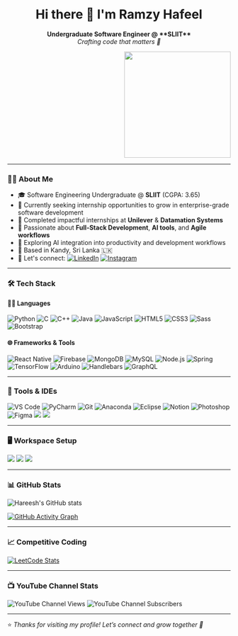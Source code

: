 <h1 align="center">Hi there 👋 I'm Ramzy Hafeel</h1>

<p align="center">
  <b>Undergraduate Software Engineer @ **SLIIT** </b><br>
  <i>Crafting code that matters 🚀</i>
</p>

<p align="right">
  <img src="https://i.pinimg.com/originals/47/f0/34/47f0342cec72b800463bf003eac1257e.gif" height="240" />
</p>

---

### 👨‍💻 About Me

- 🎓 Software Engineering Undergraduate @ **SLIIT** (CGPA: 3.65)
- 🔭 Currently seeking internship opportunities to grow in enterprise-grade software development
- 🧪 Completed impactful internships at **Unilever** & **Datamation Systems**
- 🧠 Passionate about **Full-Stack Development**, **AI tools**, and **Agile workflows**
- 🌱 Exploring AI integration into productivity and development workflows
- 📍 Based in Kandy, Sri Lanka 🇱🇰
- 📱 Let's connect:
  [![LinkedIn](https://img.shields.io/badge/LinkedIn-0077B5?style=flat-square&logo=linkedin&logoColor=white)](https://www.linkedin.com/in/ramzyhafeel/)
  [![Instagram](https://img.shields.io/badge/Instagram-E4405F?style=flat-square&logo=instagram&logoColor=white)](https://www.instagram.com/ramzyhafeel/)

---

### 🛠️ Tech Stack

#### 👨‍💻 Languages
<img src="https://img.icons8.com/color/48/000000/python.png" title="Python" />
<img src="https://img.icons8.com/color/48/000000/c-programming.png" title="C" />
<img src="https://img.icons8.com/color/48/000000/c-plus-plus-logo.png" title="C++" />
<img src="https://img.icons8.com/color/48/000000/java-coffee-cup-logo.png" title="Java" />
<img src="https://img.icons8.com/color/48/000000/javascript.png" title="JavaScript" />
<img src="https://img.icons8.com/color/48/000000/html-5.png" title="HTML5" />
<img src="https://img.icons8.com/color/48/000000/css3.png" title="CSS3" />
<img src="https://img.icons8.com/color/48/000000/sass.png" title="Sass" />
<img src="https://img.icons8.com/color/48/000000/bootstrap.png" title="Bootstrap" />

#### 🌐 Frameworks & Tools
<img src="https://img.icons8.com/color/48/000000/react-native.png" title="React Native" />
<img src="https://img.icons8.com/color/48/000000/google-firebase-console.png" title="Firebase" />
<img src="https://img.icons8.com/color/48/000000/mongodb.png" title="MongoDB" />
<img src="https://img.icons8.com/color/48/000000/mysql-logo.png" title="MySQL" />
<img src="https://img.icons8.com/color/48/000000/nodejs.png" title="Node.js" />
<img src="https://img.icons8.com/color/48/000000/spring-logo.png" title="Spring" />
<img src="https://img.icons8.com/color/48/000000/tensorflow.png" title="TensorFlow" />
<img src="https://img.icons8.com/fluent/48/000000/arduino.png" title="Arduino" />
<img src="https://img.icons8.com/fluency/48/000000/handlebar-mustache.png" title="Handlebars" />
<img src="https://img.icons8.com/color/48/null/graphql.png" title="GraphQL" />

---

### 🧰 Tools & IDEs

<img src="https://img.icons8.com/color/48/000000/visual-studio-code-2019.png" title="VS Code" />
<img src="https://img.icons8.com/color/48/000000/pycharm.png" title="PyCharm" />
<img src="https://img.icons8.com/color/50/000000/git.png" title="Git" />
<img src="https://img.icons8.com/dusk/64/000000/anaconda.png" title="Anaconda" />
<img src="https://img.icons8.com/officel/48/null/java-eclipse.png" title="Eclipse" />
<img src="https://img.icons8.com/color/48/null/notion--v1.png" title="Notion" />
<img src="https://img.icons8.com/doodle/48/000000/adobe-photoshop.png" title="Photoshop" />
<img src="https://img.icons8.com/color/48/000000/figma--v1.png" title="Figma" />
<img src="https://img.shields.io/badge/Netlify-00C7B7?style=for-the-badge&logo=netlify&logoColor=white" />
<img src="https://img.shields.io/badge/Adobe%20XD-FF61F6?style=for-the-badge&logo=Adobe%20XD&logoColor=white" />

---

### 🖥️ Workspace Setup

<img src="https://img.shields.io/badge/Macbook_Pro-M1-333333?style=for-the-badge&logo=apple&logoColor=white" />
<img src="https://img.shields.io/badge/NVIDIA-GTX1650-76B900?style=for-the-badge&logo=nvidia&logoColor=white" />
<img src="https://img.shields.io/badge/AMD-Ryzen_5_4600H-ED1C24?style=for-the-badge&logo=amd&logoColor=white" />

---

### 📊 GitHub Stats

![Hareesh's GitHub stats](https://github-readme-stats.vercel.app/api?username=ramzyhafeel&theme=dark&show_icons=true&hide=contribs)

[![GitHub Activity Graph](https://github-readme-activity-graph.vercel.app/graph?username=ramzyhafeel&bg_color=000000&color=ffffff&line=51f565&point=ffffff&area=true&hide_border=true)](https://github.com/ashutosh00710/github-readme-activity-graph)

---

### 📈 Competitive Coding

[![LeetCode Stats](https://leetcard.jacoblin.cool/hareeshprogrammer?theme=dark&ext=contest)](https://leetcode.com/hareeshprogrammer)

---

### 📺 YouTube Channel Stats

![YouTube Channel Views](https://img.shields.io/youtube/channel/views/UCVXHYmFar7yArWvkcjxWXuQ?style=flat-square&logo=youtube&logoColor=white&color=red)
![YouTube Channel Subscribers](https://img.shields.io/youtube/channel/subscribers/UCVXHYmFar7yArWvkcjxWXuQ?style=flat-square&logo=youtube&logoColor=white&color=red)

---

⭐ _Thanks for visiting my profile! Let’s connect and grow together 🚀_
